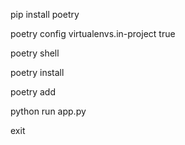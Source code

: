 <!-- first install poetry -->
pip install poetry

<!-- config venv to be saved in local dir -->
poetry config virtualenvs.in-project true

<!-- activate venv -->
poetry shell

<!-- install dependencies -->
poetry install

<!-- to add new package > alternative to pip install -->
poetry add <package-name>

<!-- run file  -->
python run app.py

<!-- exit poetry shell/ env -->
exit